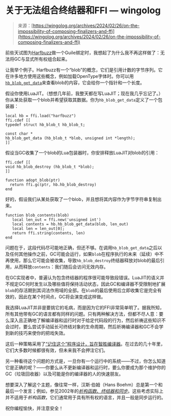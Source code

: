 <!--yml

category: 未分类

日期：2024-05-29 13:26:01

-->

# 关于无法组合终结器和FFI — wingolog

> 来源：[https://wingolog.org/archives/2024/02/26/on-the-impossibility-of-composing-finalizers-and-ffi](https://wingolog.org/archives/2024/02/26/on-the-impossibility-of-composing-finalizers-and-ffi)

前些天试图为[Harfbuzz](https://harfbuzz.org/)做一个Guile绑定时，我想起了为什么我不再这样做了：无法将GC与显式所有权组合起来。

让我举个例子。Harfbuzz有一个“blob”的概念，它们是引用计数的字节序列。它在许多地方使用这些概念，例如加载OpenType字体时。你可以用[`hb_blob_get_data`](https://harfbuzz.github.io/harfbuzz-hb-blob.html#hb-blob-get-data)来查看blob的内容，它会给你一个指针和一个长度。

假设你使用LuaJIT。（想想几年前，我整天都在写LuaJIT；现在我几乎忘记了。）你从某处获取一个blob并希望获取其数据。你为`hb_blob_get_data`定义了一个包装器：

```
local hb = ffi.load("harfbuzz")
ffi.cdef [[
typedef struct hb_blob_t hb_blob_t;

const char *
hb_blob_get_data (hb_blob_t *blob, unsigned int *length);
]]

```

假设当GC收集了一个blob的Lua包装器时，你安排释放LuaJIT对blob的引用：

```
ffi.cdef [[
void hb_blob_destroy (hb_blob_t *blob);
]]

function adopt_blob(ptr)
  return ffi.gc(ptr, hb.hb_blob_destroy)
end

```

好的，假设我们从某处获取了一个blob，并且想将其内容作为字节字符串复制出来。

```
function blob_contents(blob)
   local len_out = ffi.new('unsigned int')
   local contents = hb.hb_blob_get_data(blob, len_out)
   local len = len_out[0];
   return ffi.string(contents, len)
end

```

问题在于，这段代码尽可能地正确，但还不够。在调用`hb_blob_get_data`之后以及任何其他操作之前，GC可能会运行，如果`blob`在程序执行的未来（延续）中不再使用，那么它可能会被收集，导致`hb_blob_destroy`终结器释放对blob的最后引用，从而释放`contents`：我们随后会访问无效内存。

在GC实现者中，普遍认为包含终结器的程序很可能导致段错误。LuaJIT的语义并不规定GC何时发生以及哪些值将保持活动状态，因此GC和编译器不受限制地扩展`blob`的存活期到其词法作用域的全部。在`blob`的最后使用后立即收集它是完全有效的，因此在某个时间点，GC将会演变成这样做。

我选择LuaJIT并非是要挑它的毛病，而是因为它的FFI非常简单明了。据我所知，所有其他带有GC的语言都有同样的问题。只有两种解决方法，但都不尽人意：要么深入且正确地了解编译器和运行时对于给定代码段的行为，然后祈祷这些知识不会过时，要么尝试手动延长可终结对象的生命周期，然后祈祷编译器和GC不会学到新的技巧来使你的把戏失效。

这后一种策略采用了[“记住这个”程序设计，旨在智胜编译器](https://github.com/ivmai/bdwgc/blob/master/include/gc/gc.h#L1469-L1491)。在过去的几十年里，它们大多数时候都很有效，但未来我不会押注它们。

另一种看待这个问题的方式是，一旦你有一个运行中的系统——不过，你怎么知道它是正确的呢？——你要么从不更新编译器和运行时，要么你要成为那个维护你的 GC（垃圾回收器）以及可能是你的编译器的人的快速朋友。

想要深入了解这个主题，像往常一样，汉斯·伯姆（Hans Boehm）总是第一个和最后一个发言；例如，参见2002年的[*析构函数、终结器和同步*](https://citeseerx.ist.psu.edu/document?repid=rep1&type=pdf&doi=ac6669e60ef9ae9adbf3e596377d731584c27049)。这些考虑实际上并不适用于*析构函数*，它们通常用于具有所有权的语言，并且一般是同步运行的。

祝你编程愉快，并注意安全！
